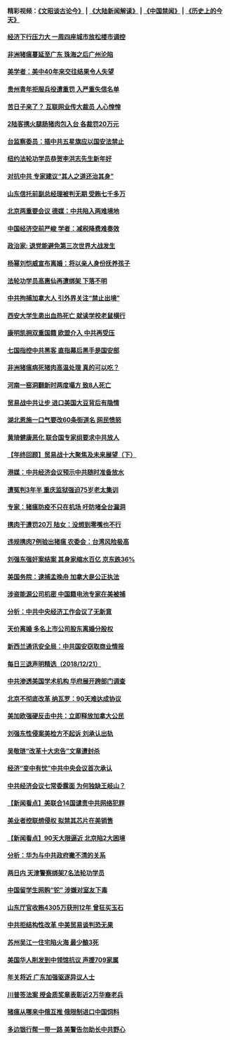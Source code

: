 #### 精彩视频：[《文昭谈古论今》](https://github.com/gfw-breaker/wenzhao/blob/master/README.md?t=12230931) | [《大陆新闻解读》](https://github.com/gfw-breaker/ntdtv-comedy/blob/master/README.md?t=12230931) | [《中国禁闻》](https://github.com/gfw-breaker/ntdtv-news/blob/master/README.md?t=12230931) | [《历史上的今天》](https://github.com/gfw-breaker/today-in-history/blob/master/README.md?t=12230931) 

#### [经济下行压力大 一周四座城市放松楼市调控](../pages/nsc413/n10927579.md?t=12230931) 

#### [非洲猪瘟蔓延至广东 珠海之后广州沦陷](../pages/nsc413/n10927799.md?t=12230931) 


#### [美学者：美中40年来交往结果令人失望](../pages/nsc413/n10927569.md?t=12230931) 

#### [贵州青年拒服兵役遭重罚 入严重失信名单](../pages/nsc413/n10927494.md?t=12230931) 

#### [苦日子来了？ 互联网业传大裁员 人心惶惶](../pages/nsc413/n10927580.md?t=12230931) 

#### [2陆客携火腿肠猪肉包入台 各裁罚20万元](../pages/nsc413/n10927521.md?t=12230931) 

#### [台监察委员：插中共五星旗应以国安法禁止](../pages/nsc413/n10927467.md?t=12230931) 

#### [纽约法轮功学员恭贺李洪志先生新年好](../pages/nsc413/n10927429.md?t=12230931) 

#### [对抗中共 专家建议“其人之道还治其身”](../pages/nsc413/n10927398.md?t=12230931) 

#### [山东信托前副总经理被判无期 受贿七千多万](../pages/nsc413/n10926054.md?t=12230931) 

#### [北京两重要会议 德媒：中共陷入两难境地](../pages/nsc413/n10927107.md?t=12230931) 

#### [中国经济空前严峻 学者：减税降费难奏效](../pages/nsc413/n10927283.md?t=12230931) 

#### [政治家: 退党能避免第三次世界大战发生](../pages/nsc413/n10923226.md?t=12230931) 

#### [杨幂刘恺威宣布离婚：将以亲人身份抚养孩子](../pages/nsc413/n10927058.md?t=12230931) 

#### [法轮功学员高惠仙再遭绑架 下落不明](../pages/nsc413/n10926957.md?t=12230931) 

#### [中共拘捕加拿大人 引外界关注“禁止出境”](../pages/nsc413/n10927145.md?t=12230931) 

#### [西安大学生患出血热死亡 就读学校老鼠横行](../pages/nsc413/n10927133.md?t=12230931) 

#### [康明凯拥双重国籍 欧盟介入 中共再受压](../pages/nsc413/n10926972.md?t=12230931) 

#### [七国指控中共黑客 直指幕后黑手是国安部](../pages/nsc413/n10927012.md?t=12230931) 

#### [非洲猪瘟病死猪肉高温处理 真的可以吃？](../pages/nsc413/n10923662.md?t=12230931) 

#### [河南一窑洞翻新时两度塌方 致8人死亡](../pages/nsc413/n10926608.md?t=12230931) 

#### [贸易战中共让步 进口美国大豆背后有隐情](../pages/nsc413/n10926585.md?t=12230931) 

#### [湖北恩施一口气要改60条街道名 网民愤怒](../pages/nsc413/n10926688.md?t=12230931) 

#### [黄琦健康恶化 联合国专家组要求中共放人](../pages/nsc413/n10926947.md?t=12230931) 

#### [【年终回顾】贸易战十大聚焦及未来展望（下）](../pages/nsc413/n10918534.md?t=12230931) 


#### [港媒：中共经济会议预示中共随时准备放水](../pages/nsc413/n10926229.md?t=12230931) 

#### [遭冤判3年半 重庆监狱强迫75岁老太集训](../pages/nsc413/n10924875.md?t=12230931) 

#### [专家：猪瘟防疫不只在机场 吁防堵全台漏洞](../pages/nsc413/n10926497.md?t=12230931) 

#### [携肉干遭罚20万 陆女：没想到零嘴也不行](../pages/nsc413/n10926356.md?t=12230931) 

#### [违规携肉7例验出猪瘟 农委会：台湾风险极高](../pages/nsc413/n10926361.md?t=12230931) 

#### [刘强东强奸案结案 其身家缩水百亿 京东跌36%](../pages/nsc413/n10925897.md?t=12230931) 

#### [美国务院：逮捕孟晚舟 加拿大是公正执法](../pages/nsc413/n10926118.md?t=12230931) 

#### [涉盗能源公司机密 中国籍电池专家在美被捕](../pages/nsc413/n10925941.md?t=12230931) 

#### [分析：中共中央经济工作会议了无新意](../pages/nsc413/n10925969.md?t=12230931) 

#### [天价离婚 多名上市公司股东离婚分股权](../pages/nsc413/n10925577.md?t=12230931) 

#### [新西兰通讯安全局：中共国安窃取商业情报](../pages/nsc413/n10925487.md?t=12230931) 

#### [每日三退声明精选（2018/12/21）](../pages/nsc413/n10925985.md?t=12230931) 

#### [中共渗透美国学术机构 华府展开跨部门调查](../pages/nsc413/n10925859.md?t=12230931) 

#### [北京不彻底改革 纳瓦罗：90天难达成协议](../pages/nsc413/n10925767.md?t=12230931) 

#### [美加欧强硬反击中共：立即释放加拿大公民](../pages/nsc413/n10925745.md?t=12230931) 

#### [刘强东性侵案美检方不起诉 刘承认出轨](../pages/nsc413/n10925737.md?t=12230931) 

#### [吴敬琏“改革十大忠告”文章遭封杀](../pages/nsc413/n10925666.md?t=12230931) 

#### [经济“变中有忧”中共中央会议首次承认](../pages/nsc413/n10925668.md?t=12230931) 

#### [中共经济会议七常委露面 为何独缺王岐山？](../pages/nsc413/n10925051.md?t=12230931) 

#### [【新闻看点】美联合14国谴责中共网络犯罪](../pages/nsc413/n10925163.md?t=12230931) 

#### [美业者控联想侵权 拟禁其芯片在美销售](../pages/nsc413/n10925688.md?t=12230931) 

#### [【新闻看点】90天大限逼近 北京陷2大困境](../pages/nsc413/n10925526.md?t=12230931) 

#### [分析：华为与中共政府撇不清的关系](../pages/nsc413/n10924863.md?t=12230931) 

#### [两日内 天津警察绑架7名法轮功学员](../pages/nsc413/n10924722.md?t=12230931) 

#### [中国留学生网购“铊” 涉嫌对室友下毒](../pages/nsc413/n10925514.md?t=12230931) 

#### [山东厅官收贿4305万获刑12年 曾狂买玉石](../pages/nsc413/n10925547.md?t=12230931) 

#### [中共拒结构性改革 中美贸易谈判恐无果](../pages/nsc413/n10925451.md?t=12230931) 

#### [苏州吴江一住宅陷火海 最少酿3死](../pages/nsc413/n10925494.md?t=12230931) 

#### [美国华人削发到中领馆抗议 声援709家属](../pages/nsc413/n10925428.md?t=12230931) 

#### [年关将近 广东加强驱逐异议人士](../pages/nsc413/n10925450.md?t=12230931) 

#### [川普签法案 授金质奖章表彰近2万华裔老兵](../pages/nsc413/n10924942.md?t=12230931) 

#### [猪瘟从哪来中俄互推 俄限制进口中国饲料](../pages/nsc413/n10925216.md?t=12230931) 

#### [多边银行帮一带一路 美警告勿助长中共野心](../pages/nsc413/n10925309.md?t=12230931) 

